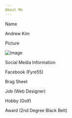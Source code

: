 ```yaml
---
About Me
---
```


Name

Andrew Kim

Picture

![image](https://user-images.githubusercontent.com/85084723/120250760-43c22780-c24d-11eb-9dfa-6b22818ecb38.png)

Social Media Information

Facebook (Fyre55)

Brag Sheet

Job (Web Designer)

Hobby (Golf)

Award (2nd Degree Black Belt) 

